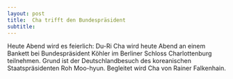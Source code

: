```yaml
---
layout: post
title:  Cha trifft den Bundespräsident
subtitle:  
---
```


Heute Abend wird es feierlich: Du-Ri Cha wird heute Abend an einem Bankett bei Bundespräsident Köhler im Berliner Schloss Charlottenburg teilnehmen. Grund ist der Deutschlandbesuch des koreanischen Staatspräsidenten Roh Moo-hyun. Begleitet wird Cha von Rainer Falkenhain.


